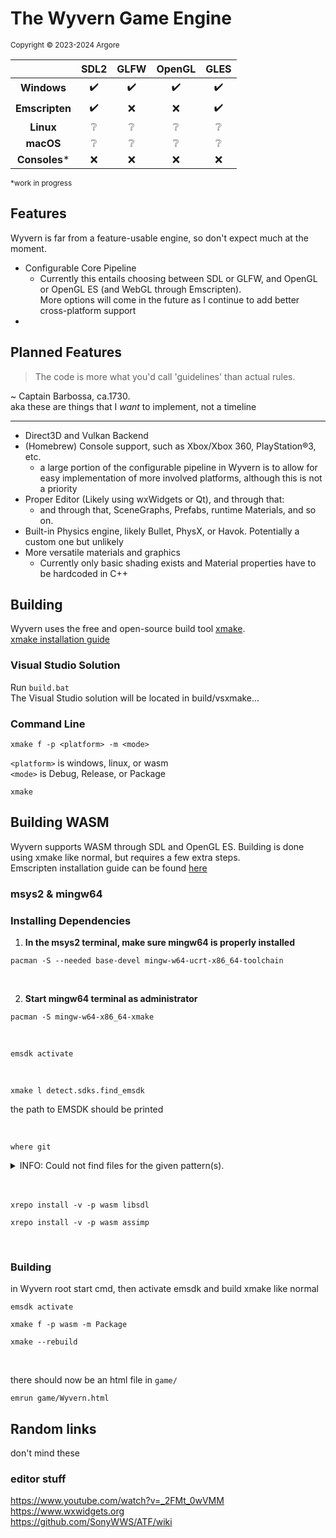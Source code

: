 # The Wyvern Game Engine
<sup>Copyright © 2023-2024 Argore</sup>

|                | SDL2 | GLFW | OpenGL | GLES |
| :-----------:  | :-: | :-: | :-: | :-: |
| **Windows**    | ✔️ | ✔️ | ✔️ | ✔️ |
| **Emscripten** | ✔️ | ❌ | ❌ | ✔️ |
| **Linux**      | ❔ | ❔ | ❔ | ❔ |
| **macOS**      | ❔ | ❔ | ❔ | ❔ |
| **Consoles***  | ❌ | ❌ | ❌ | ❌ |

<sup>*work in progress</sup>

## Features
Wyvern is far from a feature-usable engine, so don't expect much at the moment.
* Configurable Core Pipeline
  * Currently this entails choosing between SDL or GLFW, and OpenGL or OpenGL ES (and WebGL through Emscripten).  
    More options will come in the future as I continue to add better cross-platform support
* 
## Planned Features
> The code is more what you'd call 'guidelines' than actual rules.

~ Captain Barbossa, ca.1730.  
aka these are things that I _want_ to implement, not a timeline

---
* Direct3D and Vulkan Backend
* (Homebrew) Console support, such as Xbox/Xbox 360, PlayStation®3, etc.
  * a large portion of the configurable pipeline in Wyvern is to allow for easy implementation of more involved platforms, although this is not a priority
* Proper Editor (Likely using wxWidgets or Qt), and through that:
  * and through that, SceneGraphs, Prefabs, runtime Materials, and so on.
* Built-in Physics engine, likely Bullet, PhysX, or Havok. Potentially a custom one but unlikely 
* More versatile materials and graphics
  * Currently only basic shading exists and Material properties have to be hardcoded in C++ 

## Building
Wyvern uses the free and open-source build tool [xmake](https://github.com/xmake-io/xmake).  
[xmake installation guide](https://xmake.io/#/guide/installation)  

### Visual Studio Solution
Run `build.bat`  
The Visual Studio solution will be located in build/vsxmake...

### Command Line
```
xmake f -p <platform> -m <mode>
```
`<platform>` is windows, linux, or wasm  
`<mode>` is Debug, Release, or Package

```
xmake
```

## Building WASM
Wyvern supports WASM through SDL and OpenGL ES. Building is done using xmake like normal, but requires a few extra steps.  
Emscripten installation guide can be found [here]()

### msys2 & mingw64
### Installing Dependencies
1. **In the msys2 terminal, make sure mingw64 is properly installed**
```
pacman -S --needed base-devel mingw-w64-ucrt-x86_64-toolchain
```

<br>

2. **Start mingw64 terminal as administrator**
```
pacman -S mingw-w64-x86_64-xmake
```

<br>

```
emsdk activate
```

<br>

```
xmake l detect.sdks.find_emsdk
```
the path to EMSDK should be printed

<br>

```
where git
```
<details>
<summary>INFO: Could not find files for the given pattern(s).</summary>

```
export PATH=$PATH:<path/to/Git/cmd>  
```
where `<path/to/Git/cmd>` is the path to your Git installation
</details>

<br>  
<br>

```
xrepo install -v -p wasm libsdl
```
```
xrepo install -v -p wasm assimp
```

<br>

### Building
in Wyvern root start cmd, then activate emsdk and build xmake like normal

```
emsdk activate
```
```
xmake f -p wasm -m Package
```
```
xmake --rebuild
```
<br>

there should now be an html file in `game/`

```
emrun game/Wyvern.html
```

## Random links
don't mind these
### editor stuff 
https://www.youtube.com/watch?v=_2FMt_0wVMM  
https://www.wxwidgets.org  
https://github.com/SonyWWS/ATF/wiki
